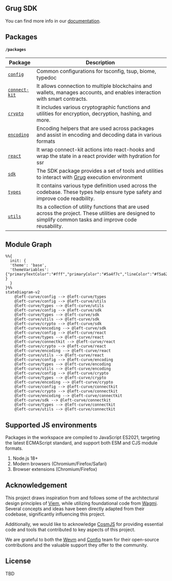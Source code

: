 ## Grug SDK

You can find more info in our [documentation](https://grug-sdk.pages.dev/).

## Packages

#### `/packages`

| Package                                  | Description                                                                                                                                                 |
| ---------------------------------------- | ----------------------------------------------------------------------------------------------------------------------------------------------------------- |
| [`config`](./packages/config)            | Common configurations for tsconfig, tsup, biome, typedoc                                                                                                    |
| [`connect-kit`](./packages/connect-kit/) | It allows connection to multiple blockchains and wallets, manages accounts, and enables interaction with smart contracts.                                   |
| [`crypto`](./packages/crypto)            | It includes various cryptographic functions and utilities for encryption, decryption, hashing, and more.                                                    |
| [`encoding`](./packages/encoding)        | Encoding helpers that are used across packages and assist in encoding and decoding data in various formats                                                  |
| [`react`](./packages/react)              | It wrap connect-kit actions into react-hooks and wrap the state in a react provider with hydration for ssr                                                  |
| [`sdk`](./packages/sdk)                  | The SDK package provides a set of tools and utilities to interact with [Grug] execution environment                                                         |
| [`types`](./packages/types)              | It contains various type definition used across the codebase. These types help ensure type safety and improve code readbility.                              |
| [`utils`](./packages/utils)              | Its a collection of utility functions that are used across the project. These utilities are designed to simplify common tasks and improve code reusability. |

## Module Graph

```mermaid
%%{
  init: {
  'theme': 'base',
  'themeVariables': {"primaryTextColor":"#fff","primaryColor":"#5a4f7c","lineColor":"#f5a623" }
  }
}%%
stateDiagram-v2
    @left-curve/config --> @left-curve/types
    @left-curve/config --> @left-curve/utils
    @left-curve/types --> @left-curve/utils
    @left-curve/config --> @left-curve/sdk
    @left-curve/types --> @left-curve/sdk
    @left-curve/utils --> @left-curve/sdk
    @left-curve/crypto --> @left-curve/sdk
    @left-curve/encoding --> @left-curve/sdk
    @left-curve/config --> @left-curve/react
    @left-curve/types --> @left-curve/react
    @left-curve/connectkit --> @left-curve/react
    @left-curve/crypto --> @left-curve/react
    @left-curve/encoding --> @left-curve/react
    @left-curve/utils --> @left-curve/react
    @left-curve/config --> @left-curve/encoding
    @left-curve/types --> @left-curve/encoding
    @left-curve/utils --> @left-curve/encoding
    @left-curve/config --> @left-curve/crypto
    @left-curve/types --> @left-curve/crypto
    @left-curve/encoding --> @left-curve/crypto
    @left-curve/config --> @left-curve/connectkit
    @left-curve/crypto --> @left-curve/connectkit
    @left-curve/encoding --> @left-curve/connectkit
    @left-curve/sdk --> @left-curve/connectkit
    @left-curve/types --> @left-curve/connectkit
    @left-curve/utils --> @left-curve/connectkit
```

## Supported JS environments

Packages in the workspace are compiled to JavaScript ES2021, targeting the latest ECMAScript standard, and support both ESM and CJS module formats.

1. Node.js 18+
2. Modern browsers (Chromium/Firefox/Safari)
3. Browser extensions (Chromium/Firefox)

## Acknowledgement

This project draws inspiration from and follows some of the architectural design principles of [Viem], while utilizing foundational code from [Wagmi]. Several concepts and ideas have been directly adapted from their codebase, significantly influencing this project.

Additionally, we would like to acknowledge [CosmJS] for providing essential code and tools that contributed to key aspects of this project.

We are grateful to both the [Wevm] and [Confio] team for their open-source contributions and the valuable support they offer to the community.

## License

TBD

[Grug]: https://github.com/left-curve/grug
[Wevm]: https://wevm.dev/
[Wagmi]: https://github.com/wevm/wagmi
[Viem]: https://github.com/wevm/viem
[CosmJS]: https://github.com/cosmos/cosmjs
[Confio]: https://confio.gmbh/
